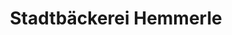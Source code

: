 ---
title: "Stadtbäckerei Hemmerle"
url: /muelheim-an-der-ruhr/stadtbaeckerei-hemmerle/
shop: Bäckerei
---
